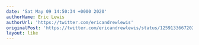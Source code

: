 ```yaml
---
date: 'Sat May 09 14:50:34 +0000 2020'
authorName: Eric Lewis
authorUrl: 'https://twitter.com/ericandrewlewis'
originalPost: 'https://twitter.com/ericandrewlewis/status/1259133667202469891'
layout: like
---
```

